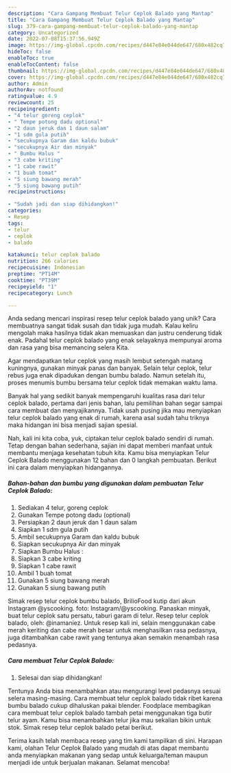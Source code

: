 ```yaml
---
description: "Cara Gampang Membuat Telur Ceplok Balado yang Mantap"
title: "Cara Gampang Membuat Telur Ceplok Balado yang Mantap"
slug: 379-cara-gampang-membuat-telur-ceplok-balado-yang-mantap
category: Uncategorized
date: 2022-07-08T15:37:56.949Z
image: https://img-global.cpcdn.com/recipes/d447e84e044de647/680x482cq70/telur-ceplok-balado-foto-resep-utama.jpg
hideToc: false
enableToc: true
enableTocContent: false
thumbnail: https://img-global.cpcdn.com/recipes/d447e84e044de647/680x482cq70/telur-ceplok-balado-foto-resep-utama.jpg
cover: https://img-global.cpcdn.com/recipes/d447e84e044de647/680x482cq70/telur-ceplok-balado-foto-resep-utama.jpg
author: Admin
authorAv: notfound
ratingvalue: 4.9
reviewcount: 25
recipeingredient:
- "4 telur goreng ceplok"
- " Tempe potong dadu optional"
- "2 daun jeruk dan 1 daun salam"
- "1 sdm gula putih"
- "secukupnya Garam dan kaldu bubuk"
- "secukupnya Air dan minyak"
- " Bumbu Halus "
- "3 cabe kriting"
- "1 cabe rawit"
- "1 buah tomat"
- "5 siung bawang merah"
- "5 siung bawang putih"
recipeinstructions:

- "Sudah jadi dan siap dihidangkan!"
categories:
- Resep
tags:
- telur
- ceplok
- balado

katakunci: telur ceplok balado 
nutrition: 266 calories
recipecuisine: Indonesian
preptime: "PT14M"
cooktime: "PT39M"
recipeyield: "1"
recipecategory: Lunch

---
```





Anda sedang mencari inspirasi resep telur ceplok balado yang unik? Cara membuatnya sangat tidak susah dan tidak juga mudah. Kalau keliru mengolah maka hasilnya tidak akan memuaskan dan justru cenderung tidak enak. Padahal telur ceplok balado yang enak selayaknya mempunyai aroma dan rasa yang bisa memancing selera Kita.





Agar mendapatkan telur ceplok yang masih lembut setengah matang kuningnya, gunakan minyak panas dan banyak. Selain telur ceplok, telur rebus juga enak dipadukan dengan bumbu balado. Namun setelah itu, proses menumis bumbu bersama telur ceplok tidak memakan waktu lama.

Banyak hal yang sedikit banyak mempengaruhi kualitas rasa dari telur ceplok balado, pertama dari jenis bahan, lalu pemilihan bahan segar sampai cara membuat dan menyajikannya. Tidak usah pusing jika mau menyiapkan telur ceplok balado yang enak di rumah, karena asal sudah tahu triknya maka hidangan ini bisa menjadi sajian spesial.






Nah, kali ini kita coba, yuk, ciptakan telur ceplok balado sendiri di rumah. Tetap dengan bahan sederhana, sajian ini dapat memberi manfaat untuk membantu menjaga kesehatan tubuh kita. Kamu bisa menyiapkan Telur Ceplok Balado menggunakan 12 bahan dan 0 langkah pembuatan. Berikut ini cara dalam menyiapkan hidangannya.

<!--inarticleads1-->

##### Bahan-bahan dan bumbu yang digunakan dalam pembuatan Telur Ceplok Balado:

1. Sediakan 4 telur, goreng ceplok
1. Gunakan  Tempe potong dadu (optional)
1. Persiapkan 2 daun jeruk dan 1 daun salam
1. Siapkan 1 sdm gula putih
1. Ambil secukupnya Garam dan kaldu bubuk
1. Siapkan secukupnya Air dan minyak
1. Siapkan  Bumbu Halus :
1. Siapkan 3 cabe kriting
1. Siapkan 1 cabe rawit
1. Ambil 1 buah tomat
1. Gunakan 5 siung bawang merah
1. Gunakan 5 siung bawang putih


Simak resep telur ceplok bumbu balado, BrilioFood kutip dari akun Instagram @yscooking. foto: Instagram/@yscooking. Panaskan minyak, buat telur ceplok satu persatu, taburi garam di telur. Resep telur ceplok balado, oleh: @inamaniez. Untuk resep kali ini, selain menggunakan cabe merah keriting dan cabe merah besar untuk menghasilkan rasa pedasnya, juga ditambahkan cabe rawit yang tentunya akan semakin menambah rasa pedasnya. 

<!--inarticleads2-->

##### Cara membuat Telur Ceplok Balado:


1. Selesai dan siap dihidangkan!

Tentunya Anda bisa menambahkan atau mengurangi level pedasnya sesuai selera masing-masing. Cara membuat telur ceplok balado tidak ribet karena bumbu balado cukup dihaluskan pakai blender. Foodplace membagikan cara membuat telur ceplok balado tambah petai menggunakan tiga butir telur ayam. Kamu bisa menambahkan telur jika mau sekalian bikin untuk stok. Simak resep telur ceplok balado petai berikut. 

Terima kasih telah membaca resep yang tim kami tampilkan di sini. Harapan kami, olahan Telur Ceplok Balado yang mudah di atas dapat membantu anda menyiapkan makanan yang sedap untuk keluarga/teman maupun menjadi ide untuk berjualan makanan. Selamat mencoba!
